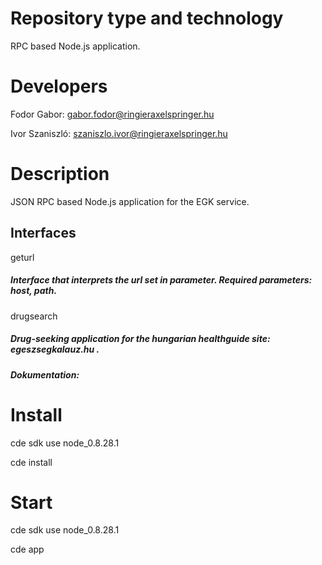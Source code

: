 Repository type and technology
==============================
RPC based Node.js application.

Developers
================
Fodor Gabor: gabor.fodor@ringieraxelspringer.hu

Ivor Szaniszló: szaniszlo.ivor@ringieraxelspringer.hu

Description
===========
JSON RPC based Node.js application for the EGK service.

Interfaces
------------
geturl

##### Interface that interprets the url set in parameter. Required parameters: host, path.

drugsearch

##### Drug-seeking application for the hungarian healthguide site: egeszsegkalauz.hu .
##### Dokumentation: 

Install
=============
cde sdk use node_0.8.28.1

cde install

Start
=============
cde sdk use node_0.8.28.1

cde app
